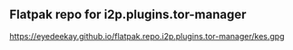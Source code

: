 ## Flatpak repo for i2p.plugins.tor-manager

https://eyedeekay.github.io/flatpak.repo.i2p.plugins.tor-manager/kes.gpg